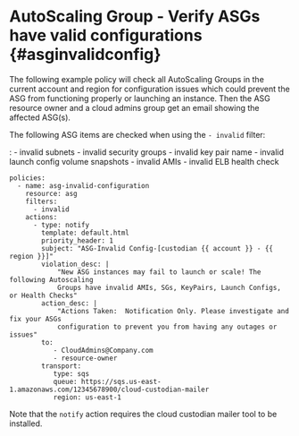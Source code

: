 AutoScaling Group - Verify ASGs have valid configurations {#asginvalidconfig}
=========================================================

The following example policy will check all AutoScaling Groups in the
current account and region for configuration issues which could prevent
the ASG from functioning properly or launching an instance. Then the ASG
resource owner and a cloud admins group get an email showing the
affected ASG(s).

The following ASG items are checked when using the `- invalid` filter:

:   -   invalid subnets
    -   invalid security groups
    -   invalid key pair name
    -   invalid launch config volume snapshots
    -   invalid AMIs
    -   invalid ELB health check

``` {.yaml}
policies:
  - name: asg-invalid-configuration
    resource: asg
    filters:
      - invalid
    actions:
      - type: notify
        template: default.html
        priority_header: 1
        subject: "ASG-Invalid Config-[custodian {{ account }} - {{ region }}]"
        violation_desc: |
            "New ASG instances may fail to launch or scale! The following Autoscaling
            Groups have invalid AMIs, SGs, KeyPairs, Launch Configs, or Health Checks"
        action_desc: |
            "Actions Taken:  Notification Only. Please investigate and fix your ASGs
            configuration to prevent you from having any outages or issues"
        to:
           - CloudAdmins@Company.com
           - resource-owner
        transport:
           type: sqs
           queue: https://sqs.us-east-1.amazonaws.com/12345678900/cloud-custodian-mailer
           region: us-east-1
```

Note that the `notify` action requires the cloud custodian mailer tool
to be installed.
